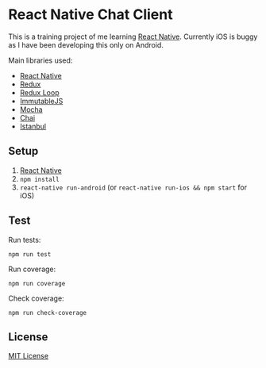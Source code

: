 # React Native Chat Client

This is a training project of me learning [React Native](https://facebook.github.io/react-native/).
Currently iOS is buggy as I have been developing this only on Android.

Main libraries used:
  - [React Native](https://facebook.github.io/react-native/)
  - [Redux](http://redux.js.org/)
  - [Redux Loop](https://github.com/raisemarketplace/redux-loop)
  - [ImmutableJS](http://facebook.github.io/immutable-js/)
  - [Mocha](https://mochajs.org/)
  - [Chai](http://chaijs.com/)
  - [Istanbul](https://github.com/gotwarlost/istanbul)
  

## Setup

1. [React Native](https://facebook.github.io/react-native/docs/getting-started.html#content)
2. `npm install`
3. `react-native run-android` (or `react-native run-ios && npm start` for iOS)

## Test

Run tests: 
```
npm run test
```

Run coverage:
```
npm run coverage
```

Check coverage:
```
npm run check-coverage
```

## License

[MIT License](LICENSE)
 
